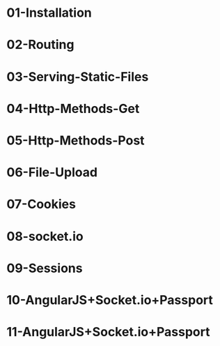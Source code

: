 # 01-Installation
# 02-Routing
# 03-Serving-Static-Files
# 04-Http-Methods-Get
# 05-Http-Methods-Post
# 06-File-Upload
# 07-Cookies
# 08-socket.io
# 09-Sessions
# 10-AngularJS+Socket.io+Passport
# 11-AngularJS+Socket.io+Passport